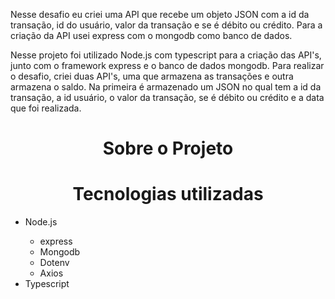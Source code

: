 Nesse desafio eu criei uma API que recebe um objeto JSON com a id da transação, id do usuário,
valor da transação e se é débito ou crédito. Para a criação da API usei express com o mongodb
como banco de dados.

Nesse projeto foi utilizado Node.js com typescript para a criação das API's, junto com o framework
express e o banco de dados mongodb.
Para realizar o desafio, criei duas API's, uma que armazena as transações e outra armazena o saldo.
Na primeira é armazenado um JSON no qual tem a id da transação, a id usuário, o valor da transação,
se é débito ou crédito e a data que foi realizada.

  
  <div>
  <h1 align="center">Sobre o Projeto</h1>
  <p>
  </p>
</div>  

<div>
  <h1 align="center">Tecnologias utilizadas</h1>
  <ul>
    <li>Node.js</li>
    <ul>
      <li>express</li>
      <li>Mongodb</li>
      <li>Dotenv</li>
      <li>Axios</li>
    </ul>
    <li>Typescript</li>
  </ul>
</div>
